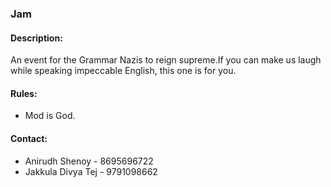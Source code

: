 ### Jam

#### <!-- <i class="fas fa-edit"></i> --> Description:
  An event for the Grammar Nazis to reign supreme.If you can make us laugh while speaking impeccable English, this one is for you.

#### <!-- <i class="fas fa-bullhorn"></i> --> Rules:
  * Mod is God.

#### <!-- <i class="fas fa-phone"></i> --> Contact:
  * Anirudh Shenoy - 8695696722
  * Jakkula Divya Tej - 9791098662
